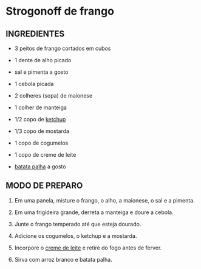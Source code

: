 # Strogonoff de frango

## INGREDIENTES

- 3 peitos de frango cortados em cubos
* 1 dente de alho picado

* sal e pimenta a gosto

* 1 cebola picada

* 2 colheres (sopa) de maionese

* 1 colher de manteiga

* 1/2 copo de [ketchup](https://blog.tudogostoso.com.br/cardapios/ketchup-caseiro/)

* 1/3 copo de mostarda

* 1 copo de cogumelos

* 1 copo de creme de leite

* [batata palha](https://blog.tudogostoso.com.br/cardapios/receitas-faceis/receitas-com-batata-palha/) a gosto

MODO DE PREPARO
---------------

1. Em uma panela, misture o frango, o alho, a maionese, o sal e a pimenta.

2. Em uma frigideira grande, derreta a manteiga e doure a cebola.

3. Junte o frango temperado até que esteja dourado.

4. Adicione os cogumelos, o ketchup e a mostarda.

5. Incorpore o [creme de leite](https://blog.tudogostoso.com.br/dicas-de-cozinha/creme-de-leite-fresco-caseiro-de-caixinha-e-mais/) e retire do fogo antes de ferver.

6. Sirva com arroz branco e batata palha.



  
